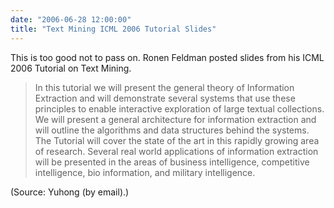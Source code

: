 ```yaml
---
date: "2006-06-28 12:00:00"
title: "Text Mining ICML 2006 Tutorial Slides"
---
```




This is too good not to pass on. Ronen Feldman posted slides from his ICML 2006 Tutorial on Text Mining.

> In this tutorial we will present the general theory of Information Extraction and will demonstrate several systems that use these principles to enable interactive exploration of large textual collections. We will present a general architecture for information extraction and will outline the algorithms and data structures behind the systems. The Tutorial will cover the state of the art in this rapidly growing area of research. Several real world applications of information extraction will be presented in the areas of business intelligence, competitive intelligence, bio information, and military intelligence.


(Source: Yuhong (by email).)


